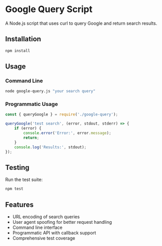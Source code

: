 # Google Query Script

A Node.js script that uses curl to query Google and return search results.

## Installation

```bash
npm install
```

## Usage

### Command Line
```bash
node google-query.js "your search query"
```

### Programmatic Usage
```javascript
const { queryGoogle } = require('./google-query');

queryGoogle('test search', (error, stdout, stderr) => {
    if (error) {
        console.error('Error:', error.message);
        return;
    }
    console.log('Results:', stdout);
});
```

## Testing

Run the test suite:
```bash
npm test
```

## Features

- URL encoding of search queries
- User agent spoofing for better request handling
- Command line interface
- Programmatic API with callback support
- Comprehensive test coverage